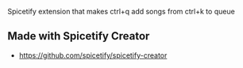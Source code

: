 Spicetify extension that makes ctrl+q add songs from ctrl+k to queue

## Made with Spicetify Creator
- https://github.com/spicetify/spicetify-creator
